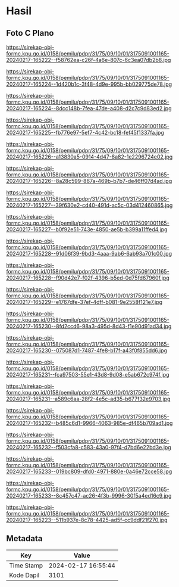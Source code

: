 # Hasil

## Foto C Plano

https://sirekap-obj-formc.kpu.go.id/0158/pemilu/pdpr/31/75/09/10/01/3175091001165-20240217-165222--f58762ea-c26f-4a6e-807c-6c3ea07db2b8.jpg

https://sirekap-obj-formc.kpu.go.id/0158/pemilu/pdpr/31/75/09/10/01/3175091001165-20240217-165224--1d420b1c-3f48-4d9e-995b-bb029775de78.jpg

https://sirekap-obj-formc.kpu.go.id/0158/pemilu/pdpr/31/75/09/10/01/3175091001165-20240217-165224--8dcc148b-7fea-47de-a408-d2c7c9d83ed2.jpg

https://sirekap-obj-formc.kpu.go.id/0158/pemilu/pdpr/31/75/09/10/01/3175091001165-20240217-165225--fb776e97-5ef7-4c42-bc18-fef45f1337fa.jpg

https://sirekap-obj-formc.kpu.go.id/0158/pemilu/pdpr/31/75/09/10/01/3175091001165-20240217-165226--a13830a5-0914-4d47-8a82-1e2296724e02.jpg

https://sirekap-obj-formc.kpu.go.id/0158/pemilu/pdpr/31/75/09/10/01/3175091001165-20240217-165226--8a28c599-867a-469b-b7b7-de46ff07d4ad.jpg

https://sirekap-obj-formc.kpu.go.id/0158/pemilu/pdpr/31/75/09/10/01/3175091001165-20240217-165227--39f630e2-cd40-491d-ac5c-03d412460865.jpg

https://sirekap-obj-formc.kpu.go.id/0158/pemilu/pdpr/31/75/09/10/01/3175091001165-20240217-165227--b0f92e51-743e-4850-ae5b-b399a11ffed4.jpg

https://sirekap-obj-formc.kpu.go.id/0158/pemilu/pdpr/31/75/09/10/01/3175091001165-20240217-165228--91d06f39-9bd3-4aaa-9ab6-6ab93a701c00.jpg

https://sirekap-obj-formc.kpu.go.id/0158/pemilu/pdpr/31/75/09/10/01/3175091001165-20240217-165228--f90d42e7-f02f-4396-b5ed-0d75fd67960f.jpg

https://sirekap-obj-formc.kpu.go.id/0158/pemilu/pdpr/31/75/09/10/01/3175091001165-20240217-165229--e1767dfe-37ef-4dff-b081-9e2558f121e7.jpg

https://sirekap-obj-formc.kpu.go.id/0158/pemilu/pdpr/31/75/09/10/01/3175091001165-20240217-165230--8fd2ccd6-98a3-495d-8d43-f1e90d91ad34.jpg

https://sirekap-obj-formc.kpu.go.id/0158/pemilu/pdpr/31/75/09/10/01/3175091001165-20240217-165230--075087d1-7487-4fe8-b17f-a43f0f855dd6.jpg

https://sirekap-obj-formc.kpu.go.id/0158/pemilu/pdpr/31/75/09/10/01/3175091001165-20240217-165231--fca97503-55e1-43d8-9d08-e5ab672c974f.jpg

https://sirekap-obj-formc.kpu.go.id/0158/pemilu/pdpr/31/75/09/10/01/3175091001165-20240217-165231--a589c6aa-28f2-4e5c-ad35-b677f32e9703.jpg

https://sirekap-obj-formc.kpu.go.id/0158/pemilu/pdpr/31/75/09/10/01/3175091001165-20240217-165232--b485c6d1-9966-4063-985e-df465b709ad1.jpg

https://sirekap-obj-formc.kpu.go.id/0158/pemilu/pdpr/31/75/09/10/01/3175091001165-20240217-165232--f503cfa8-c583-43a0-97f4-d7bd6e22bd3e.jpg

https://sirekap-obj-formc.kpu.go.id/0158/pemilu/pdpr/31/75/09/10/01/3175091001165-20240217-165233--019bc809-dfd0-4971-880e-0a46e72cce58.jpg

https://sirekap-obj-formc.kpu.go.id/0158/pemilu/pdpr/31/75/09/10/01/3175091001165-20240217-165233--8c457c47-ac26-4f3b-9996-30f5a4ed16c9.jpg

https://sirekap-obj-formc.kpu.go.id/0158/pemilu/pdpr/31/75/09/10/01/3175091001165-20240217-165223--511b937e-8c78-4425-ad5f-cc9ddf21f270.jpg


## Metadata

| Key        | Value               |
| ---------- | ------------------- |
| Time Stamp | 2024-02-17 16:55:44 |
| Kode Dapil | 3101                |



